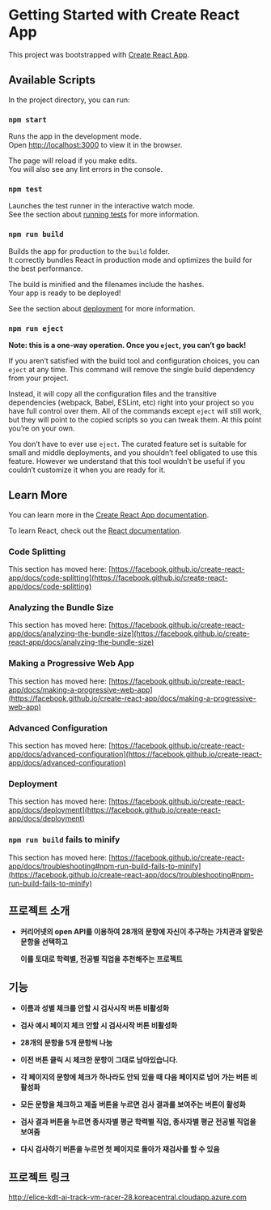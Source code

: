# Getting Started with Create React App

This project was bootstrapped with [Create React App](https://github.com/facebook/create-react-app).

## Available Scripts

In the project directory, you can run:

### `npm start`

Runs the app in the development mode.\
Open [http://localhost:3000](http://localhost:3000) to view it in the browser.

The page will reload if you make edits.\
You will also see any lint errors in the console.

### `npm test`

Launches the test runner in the interactive watch mode.\
See the section about [running tests](https://facebook.github.io/create-react-app/docs/running-tests) for more information.

### `npm run build`

Builds the app for production to the `build` folder.\
It correctly bundles React in production mode and optimizes the build for the best performance.

The build is minified and the filenames include the hashes.\
Your app is ready to be deployed!

See the section about [deployment](https://facebook.github.io/create-react-app/docs/deployment) for more information.

### `npm run eject`

**Note: this is a one-way operation. Once you `eject`, you can’t go back!**

If you aren’t satisfied with the build tool and configuration choices, you can `eject` at any time. This command will remove the single build dependency from your project.

Instead, it will copy all the configuration files and the transitive dependencies (webpack, Babel, ESLint, etc) right into your project so you have full control over them. All of the commands except `eject` will still work, but they will point to the copied scripts so you can tweak them. At this point you’re on your own.

You don’t have to ever use `eject`. The curated feature set is suitable for small and middle deployments, and you shouldn’t feel obligated to use this feature. However we understand that this tool wouldn’t be useful if you couldn’t customize it when you are ready for it.

## Learn More

You can learn more in the [Create React App documentation](https://facebook.github.io/create-react-app/docs/getting-started).

To learn React, check out the [React documentation](https://reactjs.org/).

### Code Splitting

This section has moved here: [https://facebook.github.io/create-react-app/docs/code-splitting](https://facebook.github.io/create-react-app/docs/code-splitting)

### Analyzing the Bundle Size

This section has moved here: [https://facebook.github.io/create-react-app/docs/analyzing-the-bundle-size](https://facebook.github.io/create-react-app/docs/analyzing-the-bundle-size)

### Making a Progressive Web App

This section has moved here: [https://facebook.github.io/create-react-app/docs/making-a-progressive-web-app](https://facebook.github.io/create-react-app/docs/making-a-progressive-web-app)

### Advanced Configuration

This section has moved here: [https://facebook.github.io/create-react-app/docs/advanced-configuration](https://facebook.github.io/create-react-app/docs/advanced-configuration)

### Deployment

This section has moved here: [https://facebook.github.io/create-react-app/docs/deployment](https://facebook.github.io/create-react-app/docs/deployment)

### `npm run build` fails to minify

This section has moved here: [https://facebook.github.io/create-react-app/docs/troubleshooting#npm-run-build-fails-to-minify](https://facebook.github.io/create-react-app/docs/troubleshooting#npm-run-build-fails-to-minify)



## 프로젝트 소개 ##


- **커리어넷의 open API를 이용하여 28개의 문항에 자신이 추구하는 가치관과 알맞은 문항을 선택하고**   

  **이를 토대로 학력별, 전공별 직업을 추천해주는 프로젝트** 



## 기능 ##


- **이름과 성별 체크를 안할 시 검사시작 버튼 비활성화**    

- **검사 예시 페이지 체크 안할 시 검사시작 버튼 비활성화**   

- **28개의 문항을 5개 문항씩 나눔**   

- **이전 버튼 클릭 시 체크한 문항이 그대로 남아있습니다.**

- **각 페이지의 문항에 체크가 하나라도 안되 있을 때 다음 페이지로 넘어 가는 버튼 비활성화**

- **모든 문항을 체크하고 제출 버튼을 누르면 검사 결과를 보여주는 버튼이 활성화**

- **검사 결과 버튼을 누르면 종사자별 평균 학력별 직업, 종사자별 평균 전공별 직업을 보여줌**

- **다시 검사하기 버튼을 누르면 첫 페이지로 돌아가 재검사를 할 수 있음**


## 프로젝트 링크 ##

<http://elice-kdt-ai-track-vm-racer-28.koreacentral.cloudapp.azure.com>



